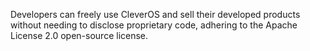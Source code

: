  Developers can freely use CleverOS and sell their developed products without needing to disclose proprietary code, adhering to the Apache License 2.0 open-source license.

<!---
tsaida222da/tsaida222da is a ✨ special ✨ repository because its `README.md` (this file) appears on your GitHub profile.
You can click the Preview link to take a look at your changes.
--->

